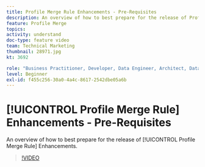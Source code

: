 ```yaml
---
title: Profile Merge Rule Enhancements - Pre-Requisites
description: An overview of how to best prepare for the release of Profile Merge Rule Enhancements.
feature: Profile Merge
topics: 
activity: understand
doc-type: feature video
team: Technical Marketing
thumbnail: 28971.jpg
kt: 3692

role: "Business Practitioner, Developer, Data Engineer, Architect, Data Architect, Administrator, Leader"
level: Beginner
exl-id: f455c256-30a0-4a4c-8617-2542dbe05a6b
---
```

# [!UICONTROL Profile Merge Rule] Enhancements - Pre-Requisites

An overview of how to best prepare for the release of [!UICONTROL Profile Merge Rule] Enhancements.

>[!VIDEO](https://video.tv.adobe.com/v/28971/?quality=12)
